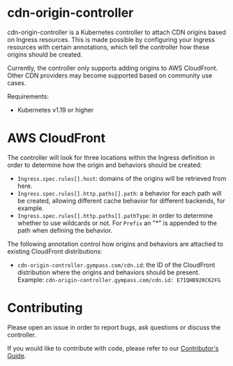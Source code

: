 # cdn-origin-controller

cdn-origin-controller is a Kubernetes controller to attach CDN origins based on Ingress resources. This is made possible by configuring your Ingress resources with certain annotations, which tell the controller how these origins should be created.

Currently, the controller only supports adding origins to AWS CloudFront. Other CDN providers may become supported based on community use cases.

Requirements:

  - Kubernetes v1.19 or higher

# AWS CloudFront

The controller will look for three locations within the Ingress definition in order to determine how the origin and behaviors should be created:

  - `Ingress.spec.rules[].host`: domains of the origins will be retrieved from here.
  - `Ingress.spec.rules[].http.paths[].path`: a behavior for each path will be created, allowing different cache behavior for different backends, for example.
  - `Ingress.spec.rules[].http.paths[].pathType`: in order to determine whether to use wildcards or not. For `Prefix` an "*" is appended to the path when defining the behavior.

The following annotation control how origins and behaviors are attached to existing CloudFront distributions:

  - `cdn-origin-controller.gympass.com/cdn.id`: the ID of the CloudFront distribution where the origins and behaviors should be present. Example: `cdn-origin-controller.gympass.com/cdn.id: E7IQHB92RC62FG` 

# Contributing

Please open an issue in order to report bugs, ask questions or discuss the controller.

If you would like to contribute with code, please refer to our [Contributor's Guide](CONTRIBUTING.md).